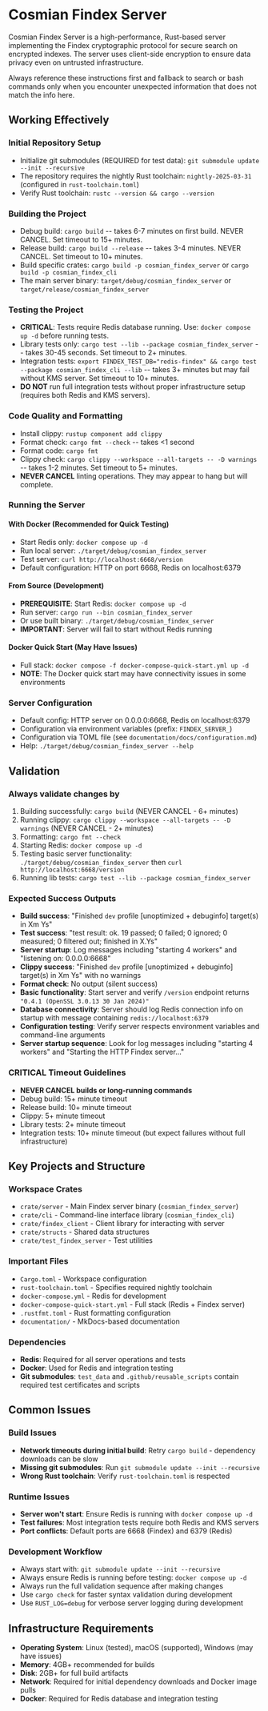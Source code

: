 # Cosmian Findex Server

Cosmian Findex Server is a high-performance, Rust-based server implementing the Findex cryptographic protocol for secure search on encrypted indexes. The server uses client-side encryption to ensure data privacy even on untrusted infrastructure.

Always reference these instructions first and fallback to search or bash commands only when you encounter unexpected information that does not match the info here.

## Working Effectively

### Initial Repository Setup

- Initialize git submodules (REQUIRED for test data): `git submodule update --init --recursive`
- The repository requires the nightly Rust toolchain: `nightly-2025-03-31` (configured in `rust-toolchain.toml`)
- Verify Rust toolchain: `rustc --version && cargo --version`

### Building the Project

- Debug build: `cargo build` -- takes 6-7 minutes on first build. NEVER CANCEL. Set timeout to 15+ minutes.
- Release build: `cargo build --release` -- takes 3-4 minutes. NEVER CANCEL. Set timeout to 10+ minutes.
- Build specific crates: `cargo build -p cosmian_findex_server` or `cargo build -p cosmian_findex_cli`
- The main server binary: `target/debug/cosmian_findex_server` or `target/release/cosmian_findex_server`

### Testing the Project

- **CRITICAL**: Tests require Redis database running. Use: `docker compose up -d` before running tests.
- Library tests only: `cargo test --lib --package cosmian_findex_server` -- takes 30-45 seconds. Set timeout to 2+ minutes.
- Integration tests: `export FINDEX_TEST_DB="redis-findex" && cargo test --package cosmian_findex_cli --lib` -- takes 3+ minutes but may fail without KMS server. Set timeout to 10+ minutes.
- **DO NOT** run full integration tests without proper infrastructure setup (requires both Redis and KMS servers).

### Code Quality and Formatting

- Install clippy: `rustup component add clippy`
- Format check: `cargo fmt --check` -- takes <1 second
- Format code: `cargo fmt`
- Clippy check: `cargo clippy --workspace --all-targets -- -D warnings` -- takes 1-2 minutes. Set timeout to 5+ minutes.
- **NEVER CANCEL** linting operations. They may appear to hang but will complete.

### Running the Server

#### With Docker (Recommended for Quick Testing)

- Start Redis only: `docker compose up -d`
- Run local server: `./target/debug/cosmian_findex_server`
- Test server: `curl http://localhost:6668/version`
- Default configuration: HTTP on port 6668, Redis on localhost:6379

#### From Source (Development)

- **PREREQUISITE**: Start Redis: `docker compose up -d`
- Run server: `cargo run --bin cosmian_findex_server`
- Or use built binary: `./target/debug/cosmian_findex_server`
- **IMPORTANT**: Server will fail to start without Redis running

#### Docker Quick Start (May Have Issues)

- Full stack: `docker compose -f docker-compose-quick-start.yml up -d`
- **NOTE**: The Docker quick start may have connectivity issues in some environments

### Server Configuration

- Default config: HTTP server on 0.0.0.0:6668, Redis on localhost:6379
- Configuration via environment variables (prefix: `FINDEX_SERVER_`)
- Configuration via TOML file (see `documentation/docs/configuration.md`)
- Help: `./target/debug/cosmian_findex_server --help`

## Validation

### Always validate changes by

1. Building successfully: `cargo build` (NEVER CANCEL - 6+ minutes)
2. Running clippy: `cargo clippy --workspace --all-targets -- -D warnings` (NEVER CANCEL - 2+ minutes)
3. Formatting: `cargo fmt --check`
4. Starting Redis: `docker compose up -d`
5. Testing basic server functionality: `./target/debug/cosmian_findex_server` then `curl http://localhost:6668/version`
6. Running lib tests: `cargo test --lib --package cosmian_findex_server`

### Expected Success Outputs

- **Build success**: "Finished `dev` profile [unoptimized + debuginfo] target(s) in Xm Ys"
- **Test success**: "test result: ok. 19 passed; 0 failed; 0 ignored; 0 measured; 0 filtered out; finished in X.Ys"
- **Server startup**: Log messages including "starting 4 workers" and "listening on: 0.0.0.0:6668"
- **Clippy success**: "Finished `dev` profile [unoptimized + debuginfo] target(s) in Xm Ys" with no warnings
- **Format check**: No output (silent success)
- **Basic functionality**: Start server and verify `/version` endpoint returns `"0.4.1 (OpenSSL 3.0.13 30 Jan 2024)"`
- **Database connectivity**: Server should log Redis connection info on startup with message containing `redis://localhost:6379`
- **Configuration testing**: Verify server respects environment variables and command-line arguments
- **Server startup sequence**: Look for log messages including "starting 4 workers" and "Starting the HTTP Findex server..."

### CRITICAL Timeout Guidelines

- **NEVER CANCEL builds or long-running commands**
- Debug build: 15+ minute timeout
- Release build: 10+ minute timeout
- Clippy: 5+ minute timeout
- Library tests: 2+ minute timeout
- Integration tests: 10+ minute timeout (but expect failures without full infrastructure)

## Key Projects and Structure

### Workspace Crates

- `crate/server` - Main Findex server binary (`cosmian_findex_server`)
- `crate/cli` - Command-line interface library (`cosmian_findex_cli`)
- `crate/findex_client` - Client library for interacting with server
- `crate/structs` - Shared data structures
- `crate/test_findex_server` - Test utilities

### Important Files

- `Cargo.toml` - Workspace configuration
- `rust-toolchain.toml` - Specifies required nightly toolchain
- `docker-compose.yml` - Redis for development
- `docker-compose-quick-start.yml` - Full stack (Redis + Findex server)
- `.rustfmt.toml` - Rust formatting configuration
- `documentation/` - MkDocs-based documentation

### Dependencies

- **Redis**: Required for all server operations and tests
- **Docker**: Used for Redis and integration testing
- **Git submodules**: `test_data` and `.github/reusable_scripts` contain required test certificates and scripts

## Common Issues

### Build Issues

- **Network timeouts during initial build**: Retry `cargo build` - dependency downloads can be slow
- **Missing git submodules**: Run `git submodule update --init --recursive`
- **Wrong Rust toolchain**: Verify `rust-toolchain.toml` is respected

### Runtime Issues

- **Server won't start**: Ensure Redis is running with `docker compose up -d`
- **Test failures**: Most integration tests require both Redis and KMS servers
- **Port conflicts**: Default ports are 6668 (Findex) and 6379 (Redis)

### Development Workflow

- Always start with: `git submodule update --init --recursive`
- Always ensure Redis is running before testing: `docker compose up -d`
- Always run the full validation sequence after making changes
- Use `cargo check` for faster syntax validation during development
- Use `RUST_LOG=debug` for verbose server logging during development

## Infrastructure Requirements

- **Operating System**: Linux (tested), macOS (supported), Windows (may have issues)
- **Memory**: 4GB+ recommended for builds
- **Disk**: 2GB+ for full build artifacts
- **Network**: Required for initial dependency downloads and Docker image pulls
- **Docker**: Required for Redis database and integration testing
